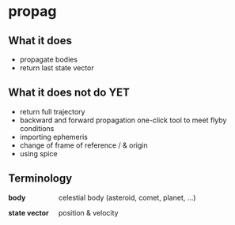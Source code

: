 # propag

## What it does
- propagate bodies
- return last state vector

## What it does not do YET
- return full trajectory
- backward and forward propagation one-click tool to meet flyby conditions
- importing ephemeris
- change of frame of reference / & origin
- using spice

## Terminology
**body**
&nbsp;&nbsp;&nbsp;&nbsp;&nbsp;&nbsp;&nbsp;&nbsp;&nbsp;&nbsp;&nbsp;&nbsp;&nbsp;&nbsp;&nbsp;
celestial body (asteroid, comet, planet, ...)

**state vector**
&nbsp;&nbsp;&nbsp;
position & velocity
